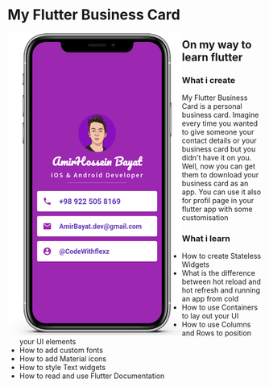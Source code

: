 # My Flutter Business Card
<img align="left" src= "main/images/MYCard.png" height=600px>

## On my way to learn flutter


### What i create

My Flutter Business Card is a personal business card. Imagine every time you wanted to give someone your contact details or your business card but you didn't have it on you. Well, now you can get them to download your business card as an app.
You can use it also for profil page in your flutter app with some customisation

### What i learn



* How to create Stateless Widgets
* What is the difference between hot reload and hot refresh and running an app from cold
* How to use Containers to lay out your UI
* How to use Columns and Rows to position your UI elements
* How to add custom fonts
* How to add Material icons
* How to style Text widgets
* How to read and use Flutter Documentation

